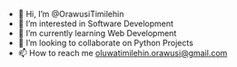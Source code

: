- 👋 Hi, I’m @OrawusiTimilehin
- 👀 I’m interested in Software Development
- 🌱 I’m currently learning Web Development
- 💞️ I’m looking to collaborate on Python Projects
- 📫 How to reach me oluwatimilehin.orawusi@gmail.com

<!---
OrawusiTimilehin/OrawusiTimilehin is a ✨ special ✨ repository because its `README.md` (this file) appears on your GitHub profile.
You can click the Preview link to take a look at your changes.
--->

